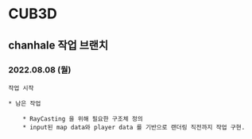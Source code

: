 # CUB3D
## chanhale 작업 브랜치

### 2022.08.08 (월)

	작업 시작

	* 남은 작업

		* RayCasting 을 위해 필요한 구조체 정의
		* input된 map data와 player data 를 기반으로 랜더링 직전까지 작업 구현.